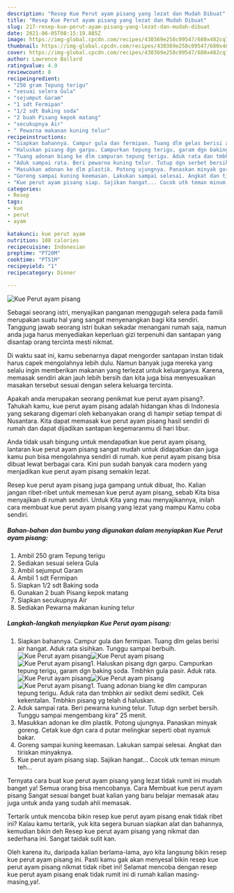 ```yaml
---
description: "Resep Kue Perut ayam pisang yang lezat dan Mudah Dibuat"
title: "Resep Kue Perut ayam pisang yang lezat dan Mudah Dibuat"
slug: 217-resep-kue-perut-ayam-pisang-yang-lezat-dan-mudah-dibuat
date: 2021-06-05T08:15:19.885Z
image: https://img-global.cpcdn.com/recipes/430369e258c09547/680x482cq70/kue-perut-ayam-pisang-foto-resep-utama.jpg
thumbnail: https://img-global.cpcdn.com/recipes/430369e258c09547/680x482cq70/kue-perut-ayam-pisang-foto-resep-utama.jpg
cover: https://img-global.cpcdn.com/recipes/430369e258c09547/680x482cq70/kue-perut-ayam-pisang-foto-resep-utama.jpg
author: Lawrence Ballard
ratingvalue: 4.9
reviewcount: 8
recipeingredient:
- "250 gram Tepung terigu"
- "sesuai selera Gula"
- "sejumput Garam"
- "1 sdt Fermipan"
- "1/2 sdt Baking soda"
- "2 buah Pisang kepok matang"
- "secukupnya Air"
- " Pewarna makanan kuning telur"
recipeinstructions:
- "Siapkan bahannya. Campur gula dan fermipan. Tuang dlm gelas berisi air hangat. Aduk rata sisihkan. Tunggu sampai berbuih."
- "Haluskan pisang dgn garpu. Campurkan tepung terigu, garam dgn baking soda. Tmbhkn gula pasir. Aduk rata."
- "Tuang adonan biang ke dlm campuran tepung terigu. Aduk rata dan tmbhkn air sedikit demi sedikit. Cek kekentalan. Tmbhkn pisang yg telah d haluskan."
- "Aduk sampai rata. Beri pewarna kuning telur. Tutup dgn serbet bersih. Tunggu sampai mengembang kira&#34; 25 menit."
- "Masukkan adonan ke dlm plastik. Potong ujungnya. Panaskan minyak goreng. Cetak kue dgn cara d putar melingkar seperti obat nyamuk bakar."
- "Goreng sampai kuning keemasan. Lakukan sampai selesai. Angkat dan tiriskan minyaknya."
- "Kue perut ayam pisang siap. Sajikan hangat... Cocok utk teman minum teh..."
categories:
- Resep
tags:
- kue
- perut
- ayam

katakunci: kue perut ayam 
nutrition: 108 calories
recipecuisine: Indonesian
preptime: "PT20M"
cooktime: "PT51M"
recipeyield: "1"
recipecategory: Dinner

---
```



![Kue Perut ayam pisang](https://img-global.cpcdn.com/recipes/430369e258c09547/680x482cq70/kue-perut-ayam-pisang-foto-resep-utama.jpg)

Sebagai seorang istri, menyajikan panganan menggugah selera pada famili merupakan suatu hal yang sangat menyenangkan bagi kita sendiri. Tanggung jawab seorang istri bukan sekadar menangani rumah saja, namun anda juga harus menyediakan keperluan gizi terpenuhi dan santapan yang disantap orang tercinta mesti nikmat.

Di waktu  saat ini, kamu sebenarnya dapat mengorder santapan instan tidak harus capek mengolahnya lebih dulu. Namun banyak juga mereka yang selalu ingin memberikan makanan yang terlezat untuk keluarganya. Karena, memasak sendiri akan jauh lebih bersih dan kita juga bisa menyesuaikan masakan tersebut sesuai dengan selera keluarga tercinta. 



Apakah anda merupakan seorang penikmat kue perut ayam pisang?. Tahukah kamu, kue perut ayam pisang adalah hidangan khas di Indonesia yang sekarang digemari oleh kebanyakan orang di hampir setiap tempat di Nusantara. Kita dapat memasak kue perut ayam pisang hasil sendiri di rumah dan dapat dijadikan santapan kegemaranmu di hari libur.

Anda tidak usah bingung untuk mendapatkan kue perut ayam pisang, lantaran kue perut ayam pisang sangat mudah untuk didapatkan dan juga kamu pun bisa mengolahnya sendiri di rumah. kue perut ayam pisang bisa dibuat lewat berbagai cara. Kini pun sudah banyak cara modern yang menjadikan kue perut ayam pisang semakin lezat.

Resep kue perut ayam pisang juga gampang untuk dibuat, lho. Kalian jangan ribet-ribet untuk memesan kue perut ayam pisang, sebab Kita bisa menyajikan di rumah sendiri. Untuk Kita yang mau menyajikannya, inilah cara membuat kue perut ayam pisang yang lezat yang mampu Kamu coba sendiri.

<!--inarticleads1-->

##### Bahan-bahan dan bumbu yang digunakan dalam menyiapkan Kue Perut ayam pisang:

1. Ambil 250 gram Tepung terigu
1. Sediakan sesuai selera Gula
1. Ambil sejumput Garam
1. Ambil 1 sdt Fermipan
1. Siapkan 1/2 sdt Baking soda
1. Gunakan 2 buah Pisang kepok matang
1. Siapkan secukupnya Air
1. Sediakan  Pewarna makanan kuning telur




<!--inarticleads2-->

##### Langkah-langkah menyiapkan Kue Perut ayam pisang:

1. Siapkan bahannya. Campur gula dan fermipan. Tuang dlm gelas berisi air hangat. Aduk rata sisihkan. Tunggu sampai berbuih.
<img src="https://img-global.cpcdn.com/steps/79a337d73364f987/160x128cq70/kue-perut-ayam-pisang-langkah-memasak-1-foto.jpg" alt="Kue Perut ayam pisang"><img src="https://img-global.cpcdn.com/steps/8b3efb125230694d/160x128cq70/kue-perut-ayam-pisang-langkah-memasak-1-foto.jpg" alt="Kue Perut ayam pisang"><img src="https://img-global.cpcdn.com/steps/dd94e832165cc134/160x128cq70/kue-perut-ayam-pisang-langkah-memasak-1-foto.jpg" alt="Kue Perut ayam pisang">1. Haluskan pisang dgn garpu. Campurkan tepung terigu, garam dgn baking soda. Tmbhkn gula pasir. Aduk rata.
<img src="https://img-global.cpcdn.com/steps/d00e81961cf45b24/160x128cq70/kue-perut-ayam-pisang-langkah-memasak-2-foto.jpg" alt="Kue Perut ayam pisang"><img src="https://img-global.cpcdn.com/steps/8b6785d40010e7e1/160x128cq70/kue-perut-ayam-pisang-langkah-memasak-2-foto.jpg" alt="Kue Perut ayam pisang"><img src="https://img-global.cpcdn.com/steps/778ad4f3e13f06e4/160x128cq70/kue-perut-ayam-pisang-langkah-memasak-2-foto.jpg" alt="Kue Perut ayam pisang">1. Tuang adonan biang ke dlm campuran tepung terigu. Aduk rata dan tmbhkn air sedikit demi sedikit. Cek kekentalan. Tmbhkn pisang yg telah d haluskan.
1. Aduk sampai rata. Beri pewarna kuning telur. Tutup dgn serbet bersih. Tunggu sampai mengembang kira&#34; 25 menit.
1. Masukkan adonan ke dlm plastik. Potong ujungnya. Panaskan minyak goreng. Cetak kue dgn cara d putar melingkar seperti obat nyamuk bakar.
1. Goreng sampai kuning keemasan. Lakukan sampai selesai. Angkat dan tiriskan minyaknya.
1. Kue perut ayam pisang siap. Sajikan hangat... Cocok utk teman minum teh...




Ternyata cara buat kue perut ayam pisang yang lezat tidak rumit ini mudah banget ya! Semua orang bisa mencobanya. Cara Membuat kue perut ayam pisang Sangat sesuai banget buat kalian yang baru belajar memasak atau juga untuk anda yang sudah ahli memasak.

Tertarik untuk mencoba bikin resep kue perut ayam pisang enak tidak ribet ini? Kalau kamu tertarik, yuk kita segera buruan siapkan alat dan bahannya, kemudian bikin deh Resep kue perut ayam pisang yang nikmat dan sederhana ini. Sangat taidak sulit kan. 

Oleh karena itu, daripada kalian berlama-lama, ayo kita langsung bikin resep kue perut ayam pisang ini. Pasti kamu gak akan menyesal bikin resep kue perut ayam pisang nikmat tidak ribet ini! Selamat mencoba dengan resep kue perut ayam pisang enak tidak rumit ini di rumah kalian masing-masing,ya!.

